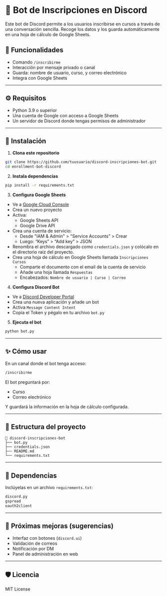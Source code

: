 # 🤖 Bot de Inscripciones en Discord

Este bot de Discord permite a los usuarios inscribirse en cursos a través de una conversación sencilla. Recoge los datos y los guarda automáticamente en una hoja de cálculo de Google Sheets.

## 🚀 Funcionalidades

- Comando `/inscribirme`
- Interacción por mensaje privado o canal
- Guarda: nombre de usuario, curso, y correo electrónico
- Integra con Google Sheets

---

## ⚙️ Requisitos

- Python 3.9 o superior
- Una cuenta de Google con acceso a Google Sheets
- Un servidor de Discord donde tengas permisos de administrador

---

## 🧰 Instalación

1. **Clona este repositorio**

```bash
git clone https://github.com/tuusuario/discord-inscripciones-bot.git
cd enrollment-bot-discord


```

2. **Instala dependencias**

```bash
pip install -r requirements.txt
```

3. **Configura Google Sheets**

- Ve a [Google Cloud Console](https://console.cloud.google.com/)
- Crea un nuevo proyecto
- Activa:
  - Google Sheets API
  - Google Drive API
- Crea una cuenta de servicio:
  - Desde "IAM & Admin" > "Service Accounts" > Crear
  - Luego: “Keys” > “Add key” > JSON
- Renombra el archivo descargado como `credentials.json` y colócalo en el directorio raíz del proyecto.
- Crea una hoja de cálculo en Google Sheets llamada `Inscripciones Cursos`
  - Comparte el documento con el email de la cuenta de servicio
  - Añade una hoja llamada `Respuestas`
  - Encabezados: `Nombre de usuario | Curso | Correo`

4. **Configura Discord Bot**

- Ve a [Discord Developer Portal](https://discord.com/developers/applications)
- Crea una nueva aplicación y añade un bot
- Activa `Message Content Intent`
- Copia el Token y pégalo en tu archivo `bot.py`

5. **Ejecuta el bot**

```bash
python bot.py
```

---

## ✨ Cómo usar

En un canal donde el bot tenga acceso:

```bash
/inscribirme
```

El bot preguntará por:
- Curso
- Correo electrónico

Y guardará la información en la hoja de cálculo configurada.

---

## 📂 Estructura del proyecto

```
📁 discord-inscripciones-bot
├── bot.py
├── credentials.json
├── README.md
└── requirements.txt
```

---

## 🧪 Dependencias

Inclúyelas en un archivo `requirements.txt`:

```txt
discord.py
gspread
oauth2client
```

---

## 📌 Próximas mejoras (sugerencias)

- Interfaz con botones (`discord.ui`)
- Validación de correos
- Notificación por DM
- Panel de administración en web

---

## 🛡️ Licencia

MIT License
